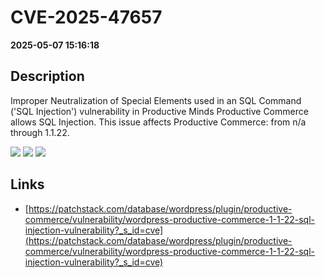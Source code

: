 # CVE-2025-47657

**2025-05-07 15:16:18**

## Description
Improper Neutralization of Special Elements used in an SQL Command ('SQL Injection') vulnerability in Productive Minds Productive Commerce allows SQL Injection. This issue affects Productive Commerce: from n/a through 1.1.22.

![](https://img.shields.io/static/v1?label=Score&message=9.3&color=red)
![](https://img.shields.io/static/v1?label=Severity&message=CRITICAL&color=red)
![](https://img.shields.io/static/v1?label=CWE&message=SQL&color=green)

## Links
- [https://patchstack.com/database/wordpress/plugin/productive-commerce/vulnerability/wordpress-productive-commerce-1-1-22-sql-injection-vulnerability?_s_id=cve](https://patchstack.com/database/wordpress/plugin/productive-commerce/vulnerability/wordpress-productive-commerce-1-1-22-sql-injection-vulnerability?_s_id=cve)
